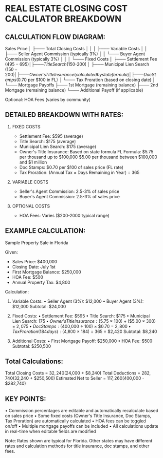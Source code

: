 REAL ESTATE CLOSING COST CALCULATOR BREAKDOWN
===========================================

CALCULATION FLOW DIAGRAM:
-----------------------
Sales Price
    │
    ├─── Total Closing Costs
    │      │
    │      ├─── Variable Costs
    │      │      ├─── Seller Agent Commission (typically 3%)
    │      │      └─── Buyer Agent Commission (typically 3%)
    │      │
    │      └─── Fixed Costs
    │             ├─── Settlement Fee ($495-695)
    │             ├─── Title Search ($150-200)
    │             ├─── Municipal Lien Search ($150-200)
    │             ├─── Owner's Title Insurance (calculated by state formula)
    │             ├─── Doc Stamps ($0.70 per $100 in FL)
    │             └─── Tax Proration (based on closing date)
    │
    └─── Mortgage Payoffs
           ├─── 1st Mortgage (remaining balance)
           ├─── 2nd Mortgage (remaining balance)
           └─── Additional Payoff (if applicable)

Optional: HOA Fees (varies by community)

DETAILED BREAKDOWN WITH RATES:
---------------------------

1. FIXED COSTS
   - Settlement Fee: $595 (average)
   - Title Search: $175 (average)
   - Municipal Lien Search: $175 (average)
   - Owner's Title Insurance: Based on state formula
     FL Formula: $5.75 per thousand up to $100,000
                $5.00 per thousand between $100,000 and $1 million
   - Doc Stamps: $0.70 per $100 of sales price (FL rate)
   - Tax Proration: (Annual Tax × Days Remaining in Year) ÷ 365

2. VARIABLE COSTS
   - Seller's Agent Commission: 2.5-3% of sales price
   - Buyer's Agent Commission: 2.5-3% of sales price

3. OPTIONAL COSTS
   - HOA Fees: Varies ($200-2000 typical range)

EXAMPLE CALCULATION:
------------------
Sample Property Sale in Florida

Given:
- Sales Price: $400,000
- Closing Date: July 1st
- First Mortgage Balance: $250,000
- HOA Fee: $500
- Annual Property Tax: $4,800

Calculation:

1. Variable Costs:
   • Seller Agent (3%): $12,000
   • Buyer Agent (3%): $12,000
   Subtotal: $24,000

2. Fixed Costs:
   • Settlement Fee: $595
   • Title Search: $175
   • Municipal Lien Search: $175
   • Owner's Title Insurance: 
     ($5.75 × 100) + ($5.00 × 300) = $2,075
   • Doc Stamps: 
     ($400,000 ÷ 100) × $0.70 = $2,800
   • Tax Proration (184 days): 
     ($4,800 × 184) ÷ 365 = $2,420
   Subtotal: $8,240

3. Additional Costs:
   • First Mortgage Payoff: $250,000
   • HOA Fee: $500
   Subtotal: $250,500

Total Calculations:
------------------
Total Closing Costs = $32,240 ($24,000 + $8,240)
Total Deductions = $282,740 ($32,240 + $250,500)
Estimated Net to Seller = $117,260 ($400,000 - $282,740)

KEY POINTS:
----------
• Commission percentages are editable and automatically recalculate based on sales price
• Some fixed costs (Owner's Title Insurance, Doc Stamps, Tax Proration) are automatically calculated
• HOA fees can be toggled on/off
• Multiple mortgage payoffs can be included
• All calculations update in real-time when editable fields are modified

Note: Rates shown are typical for Florida. Other states may have different rates
and calculation methods for title insurance, doc stamps, and other fees.